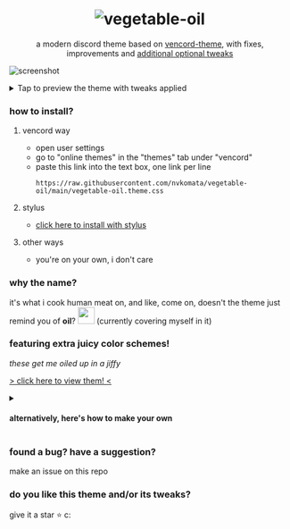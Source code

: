 <div align="center">

# ![vegetable-oil](https://github.com/user-attachments/assets/576b679e-9c3f-44d3-95e8-a608a7c81bc9)

a modern discord theme based on [vencord-theme](https://github.com/Synqat/vencord-theme), 
with fixes, improvements and [additional optional tweaks](https://github.com/nvkomata/vegetable-oil/tree/main/tweaks#welcome-to-veggie-oil-tweaks)

</div>

![screenshot](https://github.com/user-attachments/assets/ec30d667-1ce6-41a4-8dcb-6724e8752a16)

<details>
    <summary>Tap to preview the theme with tweaks applied</summary>

---

Tweaks used: [Chat Bubbles](https://github.com/nvkomata/vegetable-oil/tree/main/tweaks#chat-bubbles), [Resizable Sidebar](https://github.com/nvkomata/vegetable-oil/tree/main/tweaks#resizable-sidebar), [Right Aligned Layout](https://github.com/nvkomata/vegetable-oil/tree/main/tweaks#right-aligned-layout)

![tweaks preview](https://github.com/user-attachments/assets/0d1ae76f-d5fb-4e58-a45d-1159caaa3e82)

---

</details>

### how to install?

1. vencord way
    - open user settings
    - go to "online themes" in the "themes" tab under "vencord"
    - paste this link into the text box, one link per line
      ```
      https://raw.githubusercontent.com/nvkomata/vegetable-oil/main/vegetable-oil.theme.css
      ```

2. stylus
    - [click here to install with stylus](https://raw.githubusercontent.com/nvkomata/vegetable-oil/main/vegetable-oil.user.css)

3. other ways
    - you're on your own, i don't care

### why the name?
it's what i cook human meat on, and like, come on, doesn't the theme just remind you of **oil**? <img src="https://misskey-taube.s3.eu-central-1.wasabisys.com/files/c4c660ff-578d-4787-969e-f2784afeb92b.png" height="30px"> (currently covering myself in it)

### featuring extra juicy color schemes!
*these get me oiled up in a jiffy*

[> click here to view them! <](https://github.com/nvkomata/vegetable-oil/tree/main/colors#welcome-to-veggie-oil-color-schemes)

<details>
<summary>
    
#### alternatively, here's how to make your own
    
</summary>

---

to make your own, you're gonna need some stuff

1. base veggie oil theme locked and loaded
2. a template, grab it [here](https://github.com/nvkomata/vegetable-oil/blob/main/colors/test.css)!
3. text editor (i recommend vencord quickcss for this, so you can immediately see your changes)

veggie oil color schemes are 2 sets of variables inside a selector `html:root`, divided by an empty line.

variables for the dark theme are suffixed with `-dark` and light variables with `-light`. simply edit the color codes that come after them to change those theme specific colors!

![screenshot of quickcss](https://github.com/user-attachments/assets/f26d2161-b042-407b-a694-b84cc44eb070)

lastly, when you're done, you can simply leave it as is and use it. or PR it here for others to enjoy. :p 

---

</details>

### found a bug? have a suggestion?
make an issue on this repo

### do you like this theme and/or its tweaks?
give it a star ⭐ c:
